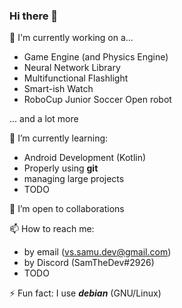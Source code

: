 ### Hi there 👋

<!--
**VS-dev-cpu/VS-dev-cpu** is a ✨ _special_ ✨ repository because its `README.md` (this file) appears on your GitHub profile.

Here are some ideas to get you started:

- 🔭 I’m currently working on ...
- 🌱 I’m currently learning ...
- 👯 I’m looking to collaborate on ...
- 🤔 I’m looking for help with ...
- 💬 Ask me about ...
- 📫 How to reach me: ...
- 😄 Pronouns: ...
- ⚡ Fun fact: ...
-->

🔭 I'm currently working on a...
- Game Engine (and Physics Engine)
- Neural Network Library
- Multifunctional Flashlight
- Smart-ish Watch
- RoboCup Junior Soccer Open robot

... and a lot more

🌱 I’m currently learning:
- Android Development (Kotlin)
- Properly using **git**
- managing large projects
- TODO

👯 I’m open to collaborations 

📫 How to reach me:
- by email (vs.samu.dev@gmail.com)
- by Discord (SamTheDev#2926)
- TODO

⚡ Fun fact: I use ***debian*** (GNU/Linux)
